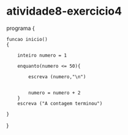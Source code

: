 # atividade8-exercicio4
programa
{
	
	funcao inicio()
	{
		
		inteiro numero = 1

		enquanto(numero <= 50){

			escreva (numero,"\n")
			

			numero = numero + 2
		}
		escreva ("A contagem terminou")

	}
	
}
